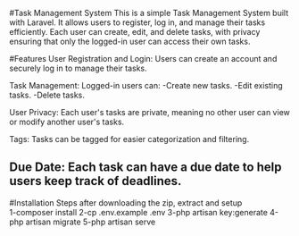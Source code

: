 #Task Management System
This is a simple Task Management System built with Laravel. It allows users to register, log in, and manage their tasks efficiently. Each user can create, edit, and delete tasks, with privacy ensuring that only the logged-in user can access their own tasks.

#Features
User Registration and Login: Users can create an account and securely log in to manage their tasks.

Task Management: Logged-in users can:
                  -Create new tasks.
                  -Edit existing tasks.
                  -Delete tasks.

User Privacy: Each user's tasks are private, meaning no other user can view or modify another user's tasks.

Tags: Tasks can be tagged for easier categorization and filtering.

Due Date: Each task can have a due date to help users keep track of deadlines.
---------------------------------------------------------------------------------------------------------------
#Installation Steps after downloading the zip, extract and setup                 
  1-composer install
  2-cp .env.example .env
  3-php artisan key:generate
  4-php artisan migrate
  5-php artisan serve
